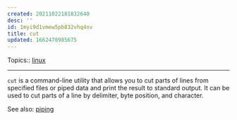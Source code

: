 ```yaml
---
created: 20211022181832640
desc: ''
id: 1myi9d1vmew5pb832vhq4nv
title: cut
updated: 1662478985675
---
```

   
Topics::  [linux](../topics/linux.md)   
   
   
---   
   
`cut` is a command-line utility that allows you to cut parts of lines from specified files or piped data and print the result to standard output. It can be used to cut parts of a line by delimiter, byte position, and character.   
   
See also: [piping](../devlog/piping.md)